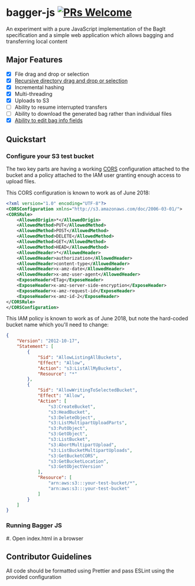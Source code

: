 # bagger-js [![PRs Welcome](https://img.shields.io/badge/PRs-welcome-brightgreen.svg)](README.md#contributor-guidelines)

An experiment with a pure JavaScript implementation of the BagIt specification
and a simple web application which allows bagging and transferring local content

## Major Features

* [x] File drag and drop or selection
* [x] [Recursive directory drag and drop or selection](https://github.com/loc-rdc/bagger-js/pull/1)
* [x] Incremental hashing
* [x] Multi-threading
* [x] Uploads to S3
* [ ] Ability to resume interrupted transfers
* [ ] Ability to download the generated bag rather than individual files
* [x] [Ability to edit bag info fields](https://github.com/LibraryOfCongress/bagger-js/issues/13)

## Quickstart

### Configure your S3 test bucket

The two key parts are having a working
[CORS](https://developer.mozilla.org/en-US/docs/Web/HTTP/CORS) configuration
attached to the bucket and a policy attached to the IAM user granting enough
access to upload files. 

This CORS configuration is known to work as of June 2018:

```xml
<?xml version="1.0" encoding="UTF-8"?>
<CORSConfiguration xmlns="http://s3.amazonaws.com/doc/2006-03-01/">
<CORSRule>
    <AllowedOrigin>*</AllowedOrigin>
    <AllowedMethod>PUT</AllowedMethod>
    <AllowedMethod>POST</AllowedMethod>
    <AllowedMethod>DELETE</AllowedMethod>
    <AllowedMethod>GET</AllowedMethod>
    <AllowedMethod>HEAD</AllowedMethod>
    <AllowedHeader>*</AllowedHeader>
    <AllowedHeader>authorization</AllowedHeader>
    <AllowedHeader>content-type</AllowedHeader>
    <AllowedHeader>x-amz-date</AllowedHeader>
    <AllowedHeader>x-amz-user-agent</AllowedHeader>
    <ExposeHeader>ETag</ExposeHeader>
    <ExposeHeader>x-amz-server-side-encryption</ExposeHeader>
    <ExposeHeader>x-amz-request-id</ExposeHeader>
    <ExposeHeader>x-amz-id-2</ExposeHeader>
</CORSRule>
</CORSConfiguration>
```

This IAM policy is known to work as of June 2018, but note the hard-coded
bucket name which you'll need to change:

```json
{
    "Version": "2012-10-17",
    "Statement": [
        {
            "Sid": "AllowListingAllBuckets",
            "Effect": "Allow",
            "Action": "s3:ListAllMyBuckets",
            "Resource": "*"
        },
        {
            "Sid": "AllowWritingToSelectedBucket",
            "Effect": "Allow",
            "Action": [
                "s3:CreateBucket",
                "s3:HeadBucket",
                "s3:DeleteObject",
                "s3:ListMultipartUploadParts",
                "s3:PutObject",
                "s3:GetObject",
                "s3:ListBucket",
                "s3:AbortMultipartUpload",
                "s3:ListBucketMultipartUploads",
                "s3:GetBucketCORS",
                "s3:GetBucketLocation",
                "s3:GetObjectVersion"
            ],
            "Resource": [
                "arn:aws:s3:::your-test-bucket/*",
                "arn:aws:s3:::your-test-bucket"
            ]
        }
    ]
}
```

### Running Bagger JS

#. Open index.html in a browser

## Contributor Guidelines

All code should be formatted using Prettier and pass ESLint using the provided
configuration
